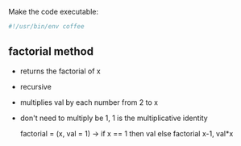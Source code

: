 Make the code executable:

```coffeescript
#!/usr/bin/env coffee
```
## factorial method
 * returns the factorial of x
 * recursive
 * multiplies val by each number from 2 to x 
  * don't need to multiply be 1, 1 is the multiplicative identity

    factorial = (x, val = 1) -> if x == 1 then val else factorial x-1, val*x

